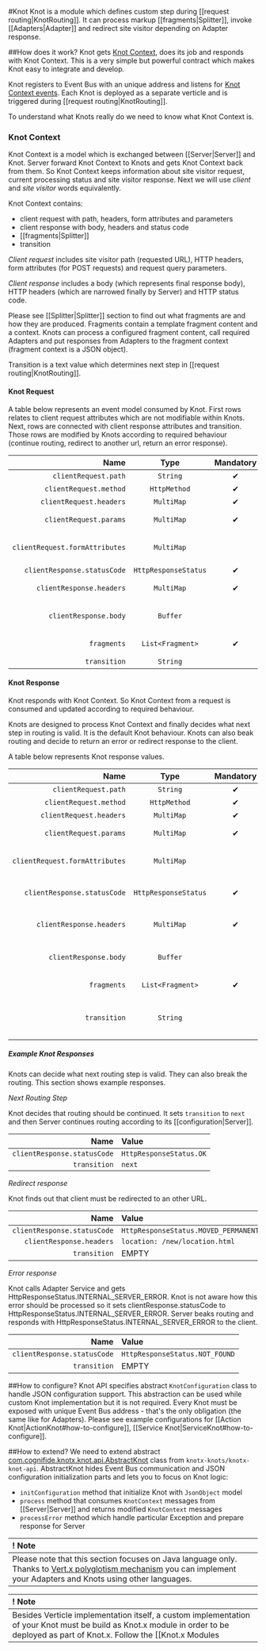 #Knot
Knot is a module which defines custom step during [[request routing|KnotRouting]]. It can process 
markup [[fragments|Splitter]], invoke [[Adapters|Adapter]] and redirect site visitor depending on 
Adapter response.

##How does it work?
Knot gets [Knot Context](#knot-context), does its job and responds with Knot Context. This is a very simple but 
powerful contract which makes Knot easy to integrate and develop.

Knot registers to Event Bus with an unique address and listens for [Knot Context events](#knot-request). 
Each Knot is deployed as a separate verticle and is triggered during [[request routing|KnotRouting]].

To understand what Knots really do we need to know what Knot Context is.

### Knot Context
Knot Context is a model which is exchanged between [[Server|Server]] and Knot. Server forward Knot Context
to Knots and gets Knot Context back from them. So Knot Context keeps information about site visitor 
request, current processing status and site visitor response. Next we will use *client* and
*site visitor* words equivalently.

Knot Context contains:
* client request with path, headers, form attributes and parameters
* client response with body, headers and status code
* [[fragments|Splitter]]
* transition

*Client request* includes site visitor path (requested URL), HTTP headers, form attributes 
(for POST requests) and request query parameters.

*Client response* includes a body (which represents final response body), HTTP headers (which are narrowed finally
by Server) and HTTP status code.

Please see [[Splitter|Splitter]] section to find out what fragments are and how they are produced. 
Fragments contain a template fragment content and a context. Knots can process a configured fragment content, 
call required Adapters and put responses from Adapters to the fragment context (fragment context is a JSON 
object).

Transition is a text value which determines next step in [[request routing|KnotRouting]].

#### Knot Request
A table below represents an event model consumed by Knot. First rows relates to client request attributes
which are not modifiable within Knots. Next, rows are connected with client response attributes and 
transition. Those rows are modified by Knots according to required behaviour (continue routing, redirect
to another url, return an error response).

| Name                        | Type                                | Mandatory | Description  |
|-------:                     |:-------:                            |:-------:  |-------|
| `clientRequest.path`                 | `String`                      | &#10004;       | client request url |
| `clientRequest.method`                 | `HttpMethod`                      | &#10004;       | client request method |
| `clientRequest.headers`                 | `MultiMap`                      | &#10004;       | client request headers |
| `clientRequest.params`                 | `MultiMap`                      | &#10004;       | client request parameters |
| `clientRequest.formAttributes`                 | `MultiMap`                      |       | form attributes, relevant to POST requests |
| `clientResponse.statusCode`                 | `HttpResponseStatus`                      |   &#10004;    | `HttpResponseStatus.OK` |
| `clientResponse.headers`                 | `MultiMap`                      | &#10004;       | client response headers |
| `clientResponse.body`                 | `Buffer`                      |        | final response body, can be empty until last Handlebars Knot |
| `fragments`                 | `List<Fragment>`                      |   &#10004;    | list of Fragments created by Splitter |
| `transition`                 | `String`                      |        | empty |


#### Knot Response 
Knot responds with Knot Context. So Knot Context from a request is consumed and updated according to required behaviour.

Knots are designed to process Knot Context and finally decides what next step in routing is valid.
It is the default Knot behaviour. Knots can also beak routing and decide to return an error or redirect 
response to the client.

A table below represents Knot response values.

| Name                        | Type                                | Mandatory | Description  |
|-------:                     |:-------:                            |:-------:  |-------|
| `clientRequest.path`                 | `String`                      | &#10004;       | client request url |
| `clientRequest.method`                 | `HttpMethod`                      | &#10004;       | client request method |
| `clientRequest.headers`                 | `MultiMap`                      | &#10004;       | client request headers |
| `clientRequest.params`                 | `MultiMap`                      | &#10004;       | client request parameters |
| `clientRequest.formAttributes`                 | `MultiMap`                      |       | form attributes, relevant to POST requests |
| `clientResponse.statusCode`               | `HttpResponseStatus`                      |    &#10004;    | `HttpResponseStatus.OK` to process routing, other to beak routing  |
| `clientResponse.headers`                 | `MultiMap`                      | &#10004;       | client response headers, can be updated by Knot |
| `clientResponse.body`                 | `Buffer`                      |        | final response body, can be empty until last Handlebars Knot |
| `fragments`                 | `List<Fragment>`                      |   &#10004;    | list of Fragments created by Splitter |
| `transition`                 | `String`                      |        | defines next routing step (Knot), empty for redirects, errors and last routing step |

##### Example Knot Responses
Knots can decide what next routing step is valid. They can also break the routing. This section shows
example responses.

*Next Routing Step*

Knot decides that routing should be continued. It sets `transition` to `next` and then Server continues 
routing according to its [[configuration|Server]].

| Name | Value
|-------:                     | :-------  
| `clientResponse.statusCode`| `HttpResponseStatus.OK`
| `transition`| `next` 

*Redirect response*

Knot finds out that client must be redirected to an other URL.

| Name | Value
|-------:                     | :-------  
| `clientResponse.statusCode`| `HttpResponseStatus.MOVED_PERMANENTLY`
| `clientResponse.headers`| `location: /new/location.html`
| `transition`| EMPTY 

*Error response*

Knot calls Adapter Service and gets HttpResponseStatus.INTERNAL_SERVER_ERROR. Knot is not
aware how this error should be processed so it sets clientResponse.statusCode to HttpResponseStatus.INTERNAL_SERVER_ERROR.
Server beaks routing and responds with HttpResponseStatus.INTERNAL_SERVER_ERROR to the client.

| Name | Value
|-------:                     | :-------  
| `clientResponse.statusCode`| `HttpResponseStatus.NOT_FOUND`
| `transition`| EMPTY 


##How to configure?
Knot API specifies abstract `KnotConfiguration` class to handle JSON configuration support. This
abstraction can be used while custom Knot implementation but it is not required. Every Knot must be
exposed with unique Event Bus address - that's the only obligation (the same like for Adapters).
Please see example configurations for [[Action Knot|ActionKnot#how-to-configure]], 
[[Service Knot|ServiceKnot#how-to-configure]].

##How to extend?
We need to extend abstract 
[com.cognifide.knotx.knot.api.AbstractKnot](https://github.com/Cognifide/knotx/blob/master/knotx-knots/knotx-knot-api/src/main/java/com/cognifide/knotx/knot/api/AbstractKnot.java)
class from `knotx-knots/knotx-knot-api`. AbstractKnot hides Event Bus communication and JSON configuration initialization parts
and lets you to focus on Knot logic:

- `initConfiguration` method that initialize Knot with `JsonObject` model
- `process` method that consumes `KnotContext` messages from [[Server|Server]] and returns modified `KnotContext` messages
- `processError` method which handle particular Exception and prepare response for Server

| ! Note |
|:------ |
| Please note that this section focuses on Java language only. Thanks to [Vert.x polyglotism mechanism](http://vertx.io) you can implement your Adapters and Knots using other languages. |

| ! Note |
|:------ |
| Besides Verticle implementation itself, a custom implementation of your Knot must be build as Knot.x module in order to be deployed as part of Knot.x. Follow the [[Knot.x Modules|KnotxModules]] in order to see how to make your Knot a module. | 
